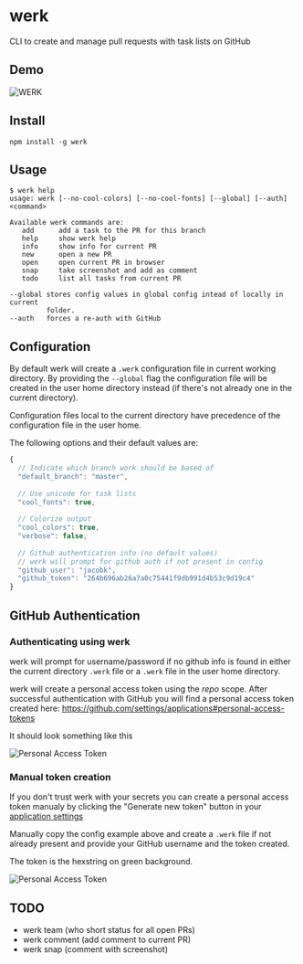 # werk

CLI to create and manage pull requests with task lists on GitHub

## Demo

![WERK](http://jacobk.github.io/werk/images/demo02.gif)

## Install

`npm install -g werk`

## Usage

```
$ werk help
usage: werk [--no-cool-colors] [--no-cool-fonts] [--global] [--auth] <command>

Available werk commands are:
   add      add a task to the PR for this branch
   help     show werk help
   info     show info for current PR
   new      open a new PR
   open     open current PR in browser
   snap     take screenshot and add as comment
   todo     list all tasks from current PR

--global stores config values in global config intead of locally in current
         folder.
--auth   forces a re-auth with GitHub
```

## Configuration

By default werk will create a `.werk` configuration file in current working directory. By providing the `--global` flag the configuration file will be created in the user home directory instead (if there's not already one in the current directory).

Configuration files local to the current directory have precedence of the configuration file in the user home.

The following options and their default values are:

```javascript
{
  // Indicate which branch work should be based of
  "default_branch": "master",
  
  // Use unicode for task lists
  "cool_fonts": true,
  
  // Colorize output
  "cool_colors": true,
  "verbose": false,
  
  // Github authentication info (no default values)
  // werk will prompt for github auth if not present in config
  "github_user": "jacobk",
  "github_token": "264b696ab26a7a0c75441f9db991d4b53c9d19c4"
}
```

## GitHub Authentication

### Authenticating using werk

werk will prompt for username/password if no github info is found in either the current directory `.werk` file or a `.werk` file in the user home directory.

werk will create a personal access token using the *repo* scope. After successful authentication with GitHub you will find a personal access token created here: https://github.com/settings/applications#personal-access-tokens

It should look something like this

![Personal Access Token](http://jacobk.github.io/werk/images/werk_personal_access_token.png)


### Manual token creation

If you don't trust werk with your secrets you can create a personal access token manualy by clicking the "Generate new token" button in your [application settings](https://github.com/settings/applications#personal-access-tokens)

Manually copy the config example above and create a `.werk` file if not already present and provide your GitHub username and the token created.

The token is the hexstring on green background.

![Personal Access Token](http://jacobk.github.io/werk/images/generated_personal_access_token.png)


## TODO

* werk team (who short status for all open PRs)
* werk comment (add comment to current PR)
* werk snap (comment with screenshot)
